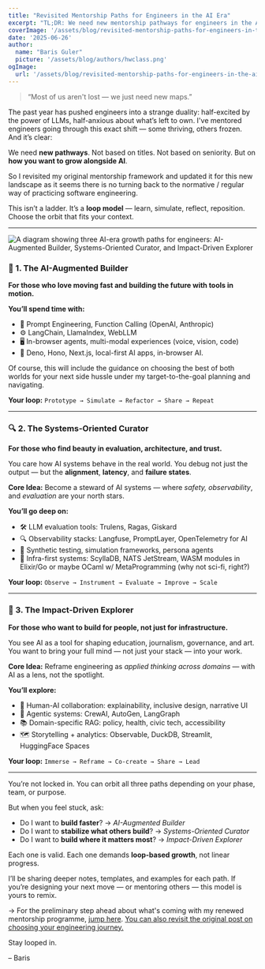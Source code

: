 ```yaml
---
title: "Revisited Mentorship Paths for Engineers in the AI Era"
excerpt: "TL;DR: We need new mentorship pathways for engineers in the AI era - not based on titles or seniority, but on how you want to grow alongside AI. This article presents a loop model with three paths: AI-Augmented Builder, Systems-Oriented Curator, and Impact-Driven Explorer."
coverImage: '/assets/blog/revisited-mentorship-paths-for-engineers-in-the-ai-era/cover.png'
date: '2025-06-26'
author:
  name: "Baris Guler"
  picture: '/assets/blog/authors/hwclass.png'
ogImage:
  url: '/assets/blog/revisited-mentorship-paths-for-engineers-in-the-ai-era/cover.png'
---
```


> “Most of us aren't lost — we just need new maps.”

The past year has pushed engineers into a strange duality: half-excited by the power of LLMs, half-anxious about what’s left to own. I've mentored engineers going through this exact shift — some thriving, others frozen. And it’s clear:

We need **new pathways**.
Not based on titles. Not based on seniority.
But on **how you want to grow alongside AI**.

So I revisited my original mentorship framework and updated it for this new landscape as it seems there is no turning back to the normative / regular way of practicing software engineering.

This isn’t a ladder. It’s a **loop model** — learn, simulate, reflect, reposition. Choose the orbit that fits your context.

---

![A diagram showing three AI-era growth paths for engineers: AI-Augmented Builder, Systems-Oriented Curator, and Impact-Driven Explorer](/assets/blog/revisited-mentorship-paths-for-engineers-in-the-ai-era/ai-path.png)

### 🧠 1. The AI-Augmented Builder

**For those who love moving fast and building the future with tools in motion.**

**You’ll spend time with:**

- 🧠 Prompt Engineering, Function Calling (OpenAI, Anthropic)
- ⚙️ LangChain, LlamaIndex, WebLLM
- 🖥️ In-browser agents, multi-modal experiences (voice, vision, code)
- 🚀 Deno, Hono, Next.js, local-first AI apps, in-browser AI.

Of course, this will include the guidance on choosing the best of both worlds for your next side hussle under my target-to-the-goal planning and navigating.

**Your loop:**
`Prototype → Simulate → Refactor → Share → Repeat`

---

### 🔍 2. The Systems-Oriented Curator

**For those who find beauty in evaluation, architecture, and trust.**

You care how AI systems behave in the real world. You debug not just the output — but the **alignment**, **latency**, and **failure states**.

**Core Idea:** Become a steward of AI systems — where *safety, observability*, and *evaluation* are your north stars.

**You’ll go deep on:**

- 🛠️ LLM evaluation tools: Trulens, Ragas, Giskard
- 🔍 Observability stacks: Langfuse, PromptLayer, OpenTelemetry for AI
- 🧪 Synthetic testing, simulation frameworks, persona agents
- 🧱 Infra-first systems: ScyllaDB, NATS JetStream, WASM modules in Elixir/Go or maybe OCaml w/ MetaProgramming (why not sci-fi, right?)

**Your loop:**
`Observe → Instrument → Evaluate → Improve → Scale`

---

### 🎯 3. The Impact-Driven Explorer

**For those who want to build for people, not just for infrastructure.**

You see AI as a tool for shaping education, journalism, governance, and art. You want to bring your full mind — not just your stack — into your work.

**Core Idea:** Reframe engineering as *applied thinking across domains* — with AI as a lens, not the spotlight.

**You’ll explore:**
- 🧭 Human-AI collaboration: explainability, inclusive design, narrative UI
- 🧩 Agentic systems: CrewAI, AutoGen, LangGraph
- 📚 Domain-specific RAG: policy, health, civic tech, accessibility
- 🗺️ Storytelling + analytics: Observable, DuckDB, Streamlit, HuggingFace Spaces

**Your loop:**
`Immerse → Reframe → Co-create → Share → Lead`

---

You’re not locked in. You can orbit all three paths depending on your phase, team, or purpose.

But when you feel stuck, ask:

- Do I want to **build faster**? → *AI-Augmented Builder*
- Do I want to **stabilize what others build**? → *Systems-Oriented Curator*
- Do I want to **build where it matters most**? → *Impact-Driven Explorer*

Each one is valid. Each one demands **loop-based growth**, not linear progress.

I’ll be sharing deeper notes, templates, and examples for each path.
If you’re designing your next move — or mentoring others — this model is yours to remix.

→ For the preliminary step ahead about what's coming with my renewed mentorship programme, [jump here](https://hwclass.dev/posts/growing-in-the-age-of-ai-how-engineers-can-thrive-not-just-survive). [You can also revisit the original post on choosing your engineering journey.](https://hwclass.dev/posts/choose-your-engineering-journey-finding-the-right-mentorship-for-your-role)

Stay looped in.

– Baris
